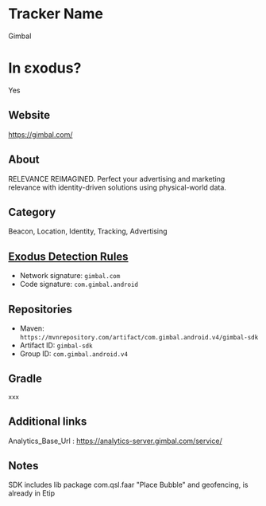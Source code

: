# Tracker Name
Gimbal

# In εxodus?
Yes

## Website
https://gimbal.com/

## About
RELEVANCE REIMAGINED. Perfect your advertising and marketing relevance with identity-driven solutions using physical-world data.


## Category
Beacon, Location, Identity, Tracking, Advertising

## [Exodus Detection Rules](https://exodus-privacy.eu.org)
*   Network signature: `gimbal.com`
*   Code signature: `com.gimbal.android`

## Repositories
*   Maven: `https://mvnrepository.com/artifact/com.gimbal.android.v4/gimbal-sdk`
*   Artifact ID: `gimbal-sdk`
*   Group ID: `com.gimbal.android.v4`

## Gradle
`xxx`

## Additional links
Analytics_Base_Url : https://analytics-server.gimbal.com/service/

## Notes
SDK includes lib package com.qsl.faar "Place Bubble" and geofencing, is already in Etip
